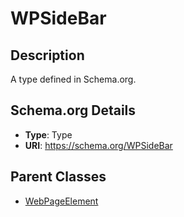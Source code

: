 # WPSideBar

## Description
A type defined in Schema.org.

## Schema.org Details
- **Type**: Type
- **URI**: https://schema.org/WPSideBar

## Parent Classes
- [WebPageElement](../WebPageElement.md)

